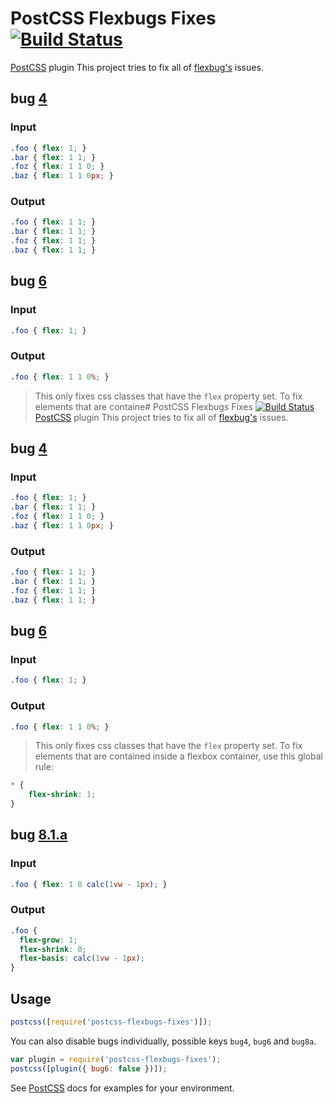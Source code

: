 # PostCSS Flexbugs Fixes [![Build Status][ci-img]][ci]
[PostCSS] plugin This project tries to fix all of [flexbug's](https://github.com/philipwalton/flexbugs) issues.

## bug [4](https://github.com/philipwalton/flexbugs/blob/master/README.md#4-flex-shorthand-declarations-with-unitless-flex-basis-values-are-ignored)
### Input

```css
.foo { flex: 1; }
.bar { flex: 1 1; }
.foz { flex: 1 1 0; }
.baz { flex: 1 1 0px; }
```

### Output

```css
.foo { flex: 1 1; }
.bar { flex: 1 1; }
.foz { flex: 1 1; }
.baz { flex: 1 1; }
```

## bug [6](https://github.com/philipwalton/flexbugs/blob/master/README.md#6-the-default-flex-value-has-changed)
### Input

```css
.foo { flex: 1; }
```

### Output

```css
.foo { flex: 1 1 0%; }
```

> This only fixes css classes that have the `flex` property set. To fix elements that are containe# PostCSS Flexbugs Fixes [![Build Status][ci-img]][ci]
[PostCSS] plugin This project tries to fix all of [flexbug's](https://github.com/philipwalton/flexbugs) issues.

## bug [4](https://github.com/philipwalton/flexbugs/blob/master/README.md#4-flex-shorthand-declarations-with-unitless-flex-basis-values-are-ignored)
### Input

```css
.foo { flex: 1; }
.bar { flex: 1 1; }
.foz { flex: 1 1 0; }
.baz { flex: 1 1 0px; }
```

### Output

```css
.foo { flex: 1 1; }
.bar { flex: 1 1; }
.foz { flex: 1 1; }
.baz { flex: 1 1; }
```

## bug [6](https://github.com/philipwalton/flexbugs/blob/master/README.md#6-the-default-flex-value-has-changed)
### Input

```css
.foo { flex: 1; }
```

### Output

```css
.foo { flex: 1 1 0%; }
```

> This only fixes css classes that have the `flex` property set. To fix elements that are contained inside a flexbox container, use this global rule:
```css
* {
    flex-shrink: 1;
}
```

## bug [8.1.a](https://github.com/philipwalton/flexbugs/blob/master/README.md#8-flex-basis-doesnt-support-calc)
### Input

```css
.foo { flex: 1 0 calc(1vw - 1px); }
```

### Output

```css
.foo {
  flex-grow: 1;
  flex-shrink: 0;
  flex-basis: calc(1vw - 1px);
}
```

## Usage

```js
postcss([require('postcss-flexbugs-fixes')]);
```

You can also disable bugs individually, possible keys `bug4`, `bug6` and `bug8a`.
```js
var plugin = require('postcss-flexbugs-fixes');
postcss([plugin({ bug6: false })]);
```

See [PostCSS] docs for examples for your environment.

[postcss]: https://github.com/postcss/postcss
[ci-img]: https://travis-ci.org/luisrudge/postcss-flexbugs-fixes.svg
[ci]: https://travis-ci.org/luisrudge/postcss-flexbugs-fixes
